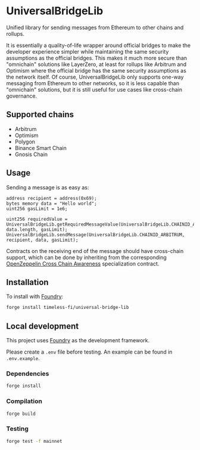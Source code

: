 # UniversalBridgeLib

Unified library for sending messages from Ethereum to other chains and rollups.

It is essentially a quality-of-life wrapper around official bridges to make the developer experience simpler while maintaining the same security assumptions as the official bridges. This makes it much more secure than "omnichain" solutions like LayerZero, at least for rollups like Arbitrum and Optimism where the official bridge has the same security assumptions as the network itself. Of course, UniversalBridgeLib only supports one-way messaging from Ethereum to other networks, so it is less capable than "omnichain" solutions, but it is still useful for use cases like cross-chain governance.

## Supported chains

- Arbitrum
- Optimism
- Polygon
- Binance Smart Chain
- Gnosis Chain

## Usage

Sending a message is as easy as:

```solidity
address recipient = address(0x69);
bytes memory data = "Hello world";
uint256 gasLimit = 1e6;

uint256 requiredValue = UniversalBridgeLib.getRequiredMessageValue(UniversalBridgeLib.CHAINID_ARBITRUM, data.length, gasLimit);
UniversalBridgeLib.sendMessage(UniversalBridgeLib.CHAINID_ARBITRUM, recipient, data, gasLimit);
```

Contracts on the receiving end of the message should have cross-chain support, which can be done by inheriting from the corresponding [OpenZeppelin Cross Chain Awareness](https://docs.openzeppelin.com/contracts/4.x/api/crosschain) specialization contract.

## Installation

To install with [Foundry](https://github.com/foundry-rs/foundry):

```bash
forge install timeless-fi/universal-bridge-lib
```

## Local development

This project uses [Foundry](https://github.com/foundry-rs/foundry) as the development framework.

Please create a `.env` file before testing. An example can be found in `.env.example`.

### Dependencies

```bash
forge install
```

### Compilation

```bash
forge build
```

### Testing

```bash
forge test -f mainnet
```